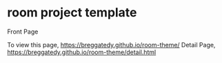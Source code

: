 # room project template
Front Page

To view this page, https://breggatedy.github.io/room-theme/
Detail Page, https://breggatedy.github.io/room-theme/detail.html
